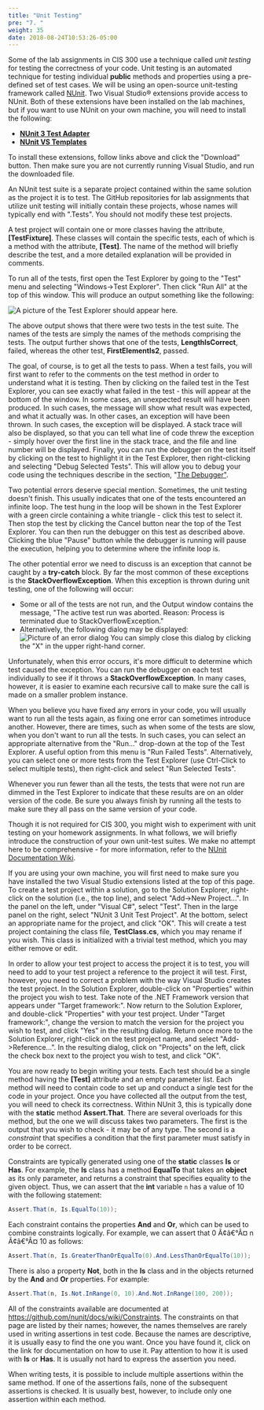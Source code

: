 ```yaml
---
title: "Unit Testing"
pre: "7. "
weight: 35
date: 2018-08-24T10:53:26-05:00
---
```


Some of the lab assignments in CIS 300 use a technique called *unit testing* for testing the correctness of your code. Unit testing is an automated technique for testing individual **public** methods and properties using a pre-defined set of test cases. We will be using an open-source unit-testing framework called [NUnit](http://nunit.org/). Two Visual Studio® extensions provide access to NUnit. Both of these extensions have been installed on the lab machines, but if you want to use NUnit on your own machine, you will need to install the following:

- [**NUnit 3 Test   Adapter**](https://marketplace.visualstudio.com/items?itemName=NUnitDevelopers.NUnit3TestAdapter) 
- [**NUnit VS   Templates**](https://marketplace.visualstudio.com/items?itemName=NUnitDevelopers.NUnitTemplatesforVisualStudio)

To install these extensions, follow links above and click the "Download" button. Then make sure you are not currently running Visual Studio, and run the downloaded file.

An NUnit test suite is a separate project contained within the same solution as the project it is to test. The GitHub repositories for lab assignments that utilize unit testing will initially contain these projects, whose names will typically end with ".Tests". You should not modify these test projects.

A test project will contain one or more classes having the attribute, **\[TestFixture\]**. These classes will contain the specific tests, each of which is a method with the attribute, **\[Test\]**. The name of the method will briefly describe the test, and a more detailed explanation will be provided in comments.

To run all of the tests, first open the Test Explorer by going to the "Test" menu and selecting "Windows-\>Test Explorer". Then click "Run All" at the top of this window. This will produce an output something like the following:

![A picture of the Test Explorer should appear here.](test-explorer.jpg)

The above output shows that there were two tests in the test suite. The names of the tests are simply the names of the methods comprising the tests. The output further shows that one of the tests, **LengthIsCorrect**, failed, whereas the other test, **FirstElementIs2**, passed.

The goal, of course, is to get all the tests to pass. When a test fails, you will first want to refer to the comments on the test method in order to understand what it is testing. Then by clicking on the failed test in the Test Explorer, you can see exactly what failed in the test - this will appear at the bottom of the window. In some cases, an unexpected result will have been produced. In such cases, the message will show what result was expected, and what it actually was. In other cases, an exception will have been thrown. In such cases, the exception will be displayed. A stack trace will also be displayed, so that you can tell what line of code threw the exception - simply hover over the first line in the stack trace, and the file and line number will be displayed. Finally, you can run the debugger on the test itself by clicking on the test to highlight it in the Test Explorer, then right-clicking and selecting "Debug Selected Tests". This will allow you to debug your code using the techniques describe in the section, "[The Debugger"](/~rhowell/DataStructures/redirect/debugger).

Two potential errors deserve special mention. Sometimes, the unit testing doesn't finish. This usually indicates that one of the tests encountered an infinite loop. The test hung in the loop will be shown in the Test Explorer with a green circle containing a white triangle - click this test to select it. Then stop the test by clicking the Cancel button near the top of the Test Explorer. You can then run the debugger on this test as described above. Clicking the blue "Pause" button while the debugger is running will pause the execution, helping you to determine where the infinite loop is.

The other potential error we need to discuss is an exception that cannot be caught by a **try-catch** block. By far the most common of these exceptions is the **StackOverflowException**. When this exception is thrown during unit testing, one of the following will occur:

- Some or all of the tests are not run, and the Output window contains the message, "The active test run was aborted. Reason: Process is terminated due to StackOverflowException."
- Alternatively, the following dialog may be displayed: ![Picture of an error dialog](testhost.x86-has-stopped-working.jpg) You can simply close this dialog by clicking the "X" in the upper right-hand corner.

Unfortunately, when this error occurs, it's more difficult to determine which test caused the exception. You can run the debugger on each test individually to see if it throws a **StackOverflowException**. In many cases, however, it is easier to examine each recursive call to make sure the call is made on a smaller problem instance.

When you believe you have fixed any errors in your code, you will usually want to run all the tests again, as fixing one error can sometimes introduce another. However, there are times, such as when some of the tests are slow, when you don't want to run all the tests. In such cases, you can select an appropriate alternative from the "Run..." drop-down at the top of the Test Explorer. A useful option from this menu is "Run Failed Tests". Alternatively, you can select one or more tests from the Test Explorer (use Ctrl-Click to select multiple tests), then right-click and select "Run Selected Tests".

Whenever you run fewer than all the tests, the tests that were not run are dimmed in the Test Explorer to indicate that these results are on an older version of the code. Be sure you always finish by running all the tests to make sure they all pass on the same version of your code.

Though it is not required for CIS 300, you might wish to experiment with unit testing on your homework assignments. In what follows, we will briefly introduce the construction of your own unit-test suites. We make no attempt here to be comprehensive - for more information, refer to the [NUnit Documentation Wiki](https://github.com/nunit/docs/wiki).

If you are using your own machine, you will first need to make sure you have installed the two Visual Studio extensions listed at the top of this page. To create a test project within a solution, go to the Solution Explorer, right-click on the solution (i.e., the top line), and select "Add-\>New Project...". In the panel on the left, under "Visual C#", select "Test". Then in the large panel on the right, select "NUnit 3 Unit Test Project". At the bottom, select an appropriate name for the project, and click "OK". This will create a test project containing the class file, **TestClass.cs**, which you may rename if you wish. This class is initialized with a trivial test method, which you may either remove or edit.

In order to allow your test project to access the project it is to test, you will need to add to your test project a reference to the project it will test. First, however, you need to correct a problem with the way Visual Studio creates the test project. In the Solution Explorer, double-click on "Properties" within the project you wish to test. Take note of the .NET Framework version that appears under "Target framework:". Now return to the Solution Explorer, and double-click "Properties" with your test project. Under "Target framework:", change the version to match the version for the project you wish to test, and click "Yes" in the resulting dialog. Return once more to the Solution Explorer, right-click on the test project name, and select "Add-\>Reference...". In the resulting dialog, click on "Projects" on the left, click the check box next to the project you wish to test, and click "OK".

You are now ready to begin writing your tests. Each test should be a single method having the **\[Test\]** attribute and an empty parameter list. Each method will need to contain code to set up and conduct a single test for the code in your project. Once you have collected all the output from the test, you will need to check its correctness. Within NUnit 3, this is typically done with the **static** method **Assert.That**. There are several overloads for this method, but the one we will discuss takes two parameters. The first is the output that you wish to check - it may be of any type. The second is a *constraint* that specifies a condition that the first parameter must satisfy in order to be correct.

Constraints are typically generated using one of the **static** classes **Is** or **Has**. For example, the **Is** class has a method **EqualTo** that takes an **object** as its only parameter, and returns a constraint that specifies equality to the given object. Thus, we can assert that the **int** variable `n` has a value of 10 with the following statement:

```C#
Assert.That(n, Is.EqualTo(10));
```

Each constraint contains the properties **And** and **Or**, which can be used to combine constraints logically. For example, we can assert that 0 Ã¢â€°Â¤ n Ã¢â€°Â¤ 10 as follows:

```C#
Assert.That(n, Is.GreaterThanOrEqualTo(0).And.LessThanOrEqualTo(10));
```

There is also a property **Not**, both in the **Is** class and in the objects returned by the **And** and **Or** properties. For example:

```C#
Assert.That(n, Is.Not.InRange(0, 10).And.Not.InRange(100, 200));
```

All of the constraints available are documented at <https://github.com/nunit/docs/wiki/Constraints>. The constraints on that page are listed by their names; however, the names themselves are rarely used in writing assertions in test code. Because the names are descriptive, it is usually easy to find the one you want. Once you have found it, click on the link for documentation on how to use it. Pay attention to how it is used with **Is** or **Has**. It is usually not hard to express the assertion you need.

When writing tests, it is possible to include multiple assertions within the same method. If one of the assertions fails, none of the subsequent assertions is checked. It is usually best, however, to include only one assertion within each method.
